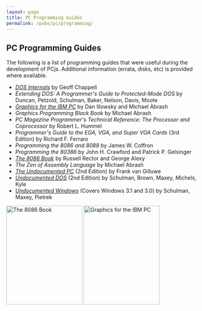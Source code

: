 ```yaml
---
layout: page
title: PC Programming Guides
permalink: /pubs/pc/programming/
---
```


PC Programming Guides
---

The following is a list of programming guides that were useful during the development of PCjs.  Additional
information (errata, disks, etc) is provided where available.

* *[DOS Internals](DOS_Internals/)* by Geoff Chappell
* *Extending DOS: A Programmer's Guide to Protected-Mode DOS* by Duncan, Petzold, Schulman, Baker, Nelson, Davis, Moote
* *[Graphics for the IBM PC](Graphics_for_the_IBM_PC/)* by Dan Illowsky and Michael Abrash
* *Graphics Programming Black Book* by Michael Abrash
* *PC Magazine Programmer's Technical Reference: The Processor and Coprocessor* by Robert L. Hummel
* *Programmer's Guide to the EGA, VGA, and Super VGA Cards* (3rd Edition) by Richard F. Ferraro
* *Programming the 8086 and 8088* by James W. Coffron
* *Programming the 80386* by John H. Crawford and Patrick P. Gelsinger
* *[The 8086 Book](http://archive.pcjs.org/pubs/pc/programming/The_8086_Book/The_8086_Book.pdf)* by Russell Rector and George Alexy
* *The Zen of Assembly Language* by Michael Abrash
* *[The Undocumented PC](The_Undocumented_PC/)* (2nd Edition) by Frank van Gilluwe
* *[Undocumented DOS](Undocumented_DOS/)* (2nd Edition) by Schulman, Brown, Maxey, Michels, Kyle
* *[Undocumented Windows](Undocumented_Windows/)* (Covers Windows 3.1 and 3.0) by Schulman, Maxey, Pietrek

[<img src="http://archive.pcjs.org/pubs/pc/programming/thumbs/The_8086_Book.jpg" width="200" height="260" alt="The 8086 Book"/>](http://archive.pcjs.org/pubs/pc/programming/The_8086_Book/The_8086_Book.pdf)
[<img src="http://archive.pcjs.org/pubs/pc/programming/Graphics_for_the_IBM_PC/thumbs/Graphics_for_the_IBM_PC 1.jpeg" width="200" height="260" alt="Graphics for the IBM PC"/>](Graphics_for_the_IBM_PC/)
